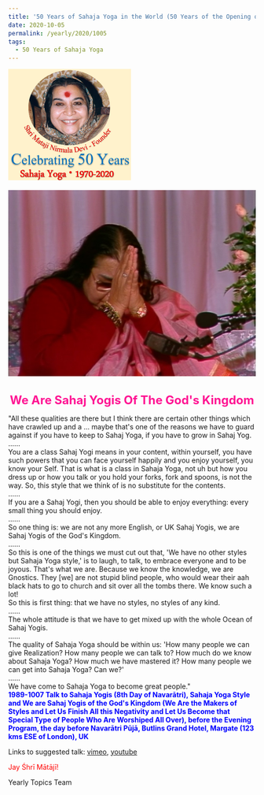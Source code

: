```yaml
---
title: '50 Years of Sahaja Yoga in the World (50 Years of the Opening of the Sahasrāra Chakra), Post 29'
date: 2020-10-05
permalink: /yearly/2020/1005
tags:
  - 50 Years of Sahaja Yoga
---
```


<div style="text-align: left"><img src="/images/Celebrating50YearsSahajaYoga.png" width="250" /></div><br>

<div style="text-align: center"><img src="/images/image497.png" /></div>

<br>
<p style="color:DeepPink; text-align:center">
<font size="+2"><b>We Are Sahaj Yogis Of The God's Kingdom</b><br></font>
</p>

<p>
"All these qualities are there but I think there are certain other things which have crawled up and a ... maybe that's one of the reasons we have to guard against if you have to keep to Sahaj Yoga, if you have to grow in Sahaj Yog.<br>
......<br>
You are a class Sahaj Yogi means in your content, within yourself, you have such powers that you can face yourself happily and you enjoy yourself, you know your Self. That is what is a class in Sahaja Yoga, not uh but how you dress up or how you talk or you hold your forks, fork and spoons, is not the way. So, this style that we think of is no substitute for the contents. <br>
......<br>
If you are a Sahaj Yogi, then you should be able to enjoy everything: every small thing you should enjoy.<br>
......<br>
So one thing is: we are not any more English, or UK Sahaj Yogis, we are Sahaj Yogis of the God's Kingdom.<br>
......<br>
So this is one of the things we must cut out that, 'We have no other styles but Sahaja Yoga style,' is to laugh, to talk, to embrace everyone and to be joyous. That's what we are. Because we know the knowledge, we are Gnostics. They [we] are not stupid blind people, who would wear their aah black hats to go to church and sit over all the tombs there. We know such a lot!<br>
So this is first thing: that we have no styles, no styles of any kind.<br>
......<br>
The whole attitude is that we have to get mixed up with the whole Ocean of Sahaj Yogis.<br>
......<br>
The quality of Sahaja Yoga should be within us: 'How many people we can give Realization? How many people we can talk to? How much do we know about Sahaja Yoga? How much we have mastered it? How many people we can get into Sahaja Yoga? Can we?'<br>
......<br>
We have come to Sahaja Yoga to become great people."<br>
<font color="blue"><b>1989-1007 Talk to Sahaja Yogis (8th Day of Navarātri), Sahaja Yoga Style and We are Sahaj Yogis of the God's Kingdom (We Are the Makers of Styles and Let Us Finish All this Negativity and Let Us Become that Special Type of People Who Are Worshiped All Over), before the Evening Program, the day before Navarātri Pūjā, Butlins Grand Hotel, Margate (123 kms ESE of London), UK</b></font><br>
</p>

Links to suggested talk: <a href="https://vimeo.com/374910239"> vimeo</a>, <a href=""> youtube</a><br>

<p style="color:red;">Jay Śhrī Mātājī!<br></p>

Yearly Topics Team